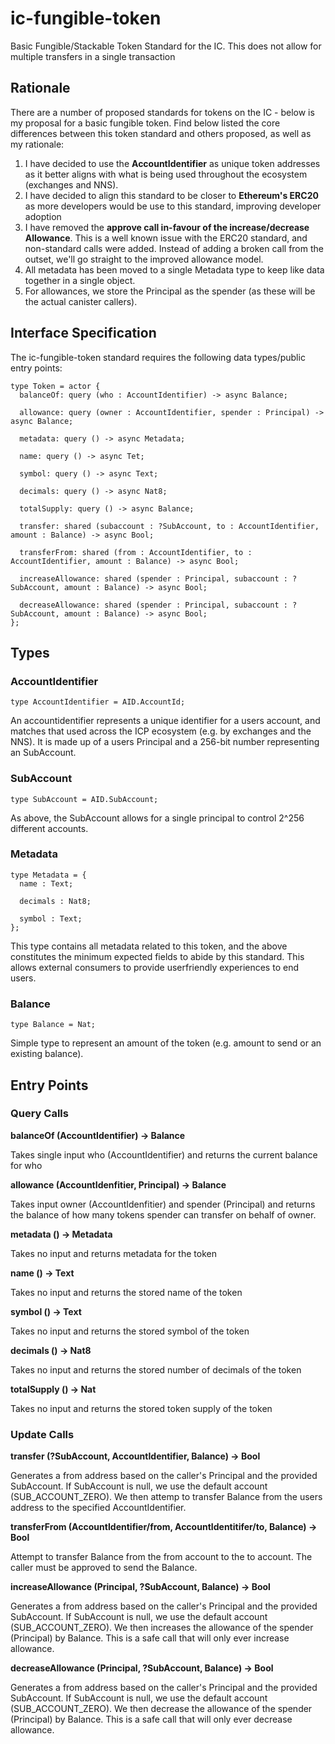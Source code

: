 # ic-fungible-token
Basic Fungible/Stackable Token Standard for the IC. This does not allow for multiple transfers in a single transaction

## Rationale
There are a number of proposed standards for tokens on the IC - below is my proposal for a basic fungible token. Find below listed the core differences between this token standard and others proposed, as well as my rationale:

1. I have decided to use the **AccountIdentifier** as unique token addresses as it better aligns with what is being used throughout the ecosystem (exchanges and NNS).
2. I have decided to align this standard to be closer to **Ethereum's ERC20** as more developers would be use to this standard, improving developer adoption 
3. I have removed the **approve call in-favour of the increase/decrease Allowance**. This is a well known issue with the ERC20 standard, and non-standard calls were added. Instead of adding a broken call from the outset, we'll go straight to the improved allowance model.
4. All metadata has been moved to a single Metadata type to keep like data together in a single object.
5. For allowances, we store the Principal as the spender (as these will be the actual canister callers).

## Interface Specification
The ic-fungible-token standard requires the following data types/public entry points:

```
type Token = actor {
  balanceOf: query (who : AccountIdentifier) -> async Balance;
  
  allowance: query (owner : AccountIdentifier, spender : Principal) -> async Balance;

  metadata: query () -> async Metadata;

  name: query () -> async Tet;

  symbol: query () -> async Text;

  decimals: query () -> async Nat8;

  totalSupply: query () -> async Balance;

  transfer: shared (subaccount : ?SubAccount, to : AccountIdentifier, amount : Balance) -> async Bool;

  transferFrom: shared (from : AccountIdentifier, to : AccountIdentifier, amount : Balance) -> async Bool;

  increaseAllowance: shared (spender : Principal, subaccount : ?SubAccount, amount : Balance) -> async Bool;

  decreaseAllowance: shared (spender : Principal, subaccount : ?SubAccount, amount : Balance) -> async Bool;
};
```

## Types

### AccountIdentifier
```
type AccountIdentifier = AID.AccountId;
```
An accountidentifier represents a unique identifier for a users account, and matches that used across the ICP ecosystem (e.g. by exchanges and the NNS). It is made up of a users Principal and a 256-bit number representing an SubAccount. 

### SubAccount
```
type SubAccount = AID.SubAccount;
```
As above, the SubAccount allows for a single principal to control 2^256 different accounts.

### Metadata
```
type Metadata = {
  name : Text;
  
  decimals : Nat8;
  
  symbol : Text;
};
```
This type contains all metadata related to this token, and the above constitutes the minimum expected fields to abide by this standard. This allows external consumers to provide userfriendly experiences to end users.

### Balance
```
type Balance = Nat;
```
Simple type to represent an amount of the token (e.g. amount to send or an existing balance).

## Entry Points

### Query Calls

**balanceOf (AccountIdentifier) -> Balance**

Takes single input who (AccountIdentifier) and returns the current balance for who

**allowance (AccountIdenfitier, Principal) -> Balance**

Takes input owner (AccountIdenfitier) and spender (Principal) and returns the balance of how many tokens spender can transfer on behalf of owner.

**metadata () -> Metadata**

Takes no input and returns metadata for the token

**name () -> Text**

Takes no input and returns the stored name of the token

**symbol () -> Text**

Takes no input and returns the stored symbol of the token 

**decimals () -> Nat8**

Takes no input and returns the stored number of decimals of the token

**totalSupply () -> Nat**

Takes no input and returns the stored token supply of the token

### Update Calls

**transfer (?SubAccount, AccountIdentifier, Balance) -> Bool**

Generates a from address based on the caller's Principal and the provided SubAccount. If SubAccount is null, we use the default account (SUB_ACCOUNT_ZERO). We then attemp to transfer Balance from the users address to the specified AccountIdentifier.

**transferFrom (AccountIdentifier/from, AccountIdentitifer/to, Balance) -> Bool**

Attempt to transfer Balance from the from account to the to account. The caller must be approved to send the Balance.

**increaseAllowance (Principal, ?SubAccount, Balance) -> Bool**

Generates a from address based on the caller's Principal and the provided SubAccount. If SubAccount is null, we use the default account (SUB_ACCOUNT_ZERO). We then increases the allowance of the spender (Principal) by Balance. This is a safe call that will only ever increase allowance.

**decreaseAllowance (Principal, ?SubAccount, Balance) -> Bool**

Generates a from address based on the caller's Principal and the provided SubAccount. If SubAccount is null, we use the default account (SUB_ACCOUNT_ZERO). We then decrease the allowance of the spender (Principal) by Balance. This is a safe call that will only ever decrease allowance.
